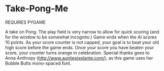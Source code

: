 Take-Pong-Me
============

REQUIRES PYGAME

A take on Pong.  The play field is very narrow to allow for quick scoring (and for the window to be somewhat incognito.)  Game ends when the AI scores 10 points.  As your score counter is not capped, your goal is to beat your old high score before the game ends.  Once your score you have beaten your score, your counter turns orange in celebration.  Special thanks goes to Anna Anthropy (http://www.auntiepixelante.com/), as this game uses her Bubble Butts mono-spaced font.
